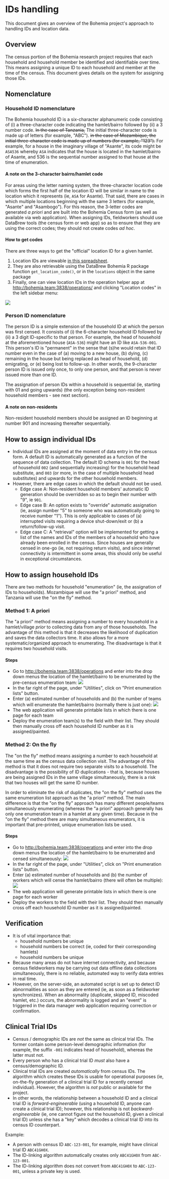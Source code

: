 # IDs handling

This document gives an overview of the Bohemia project's approach to handling IDs and location data.

## Overview

The census portion of the Bohemia research project requires that each household and household member be identified and identifiable over time. This means assigning a unique ID to each household and member at the time of the census. This document gives details on the system for assigning those IDs.

## Nomenclature

### Household ID nomenclature

The Bohemia household ID is a six-character alphanumeric code consisting of (i) a three-character code indicating the hamlet/bairro followed by (ii) a 3 number code. ~~In the case of Tanzania,~~ The initial three-character code is made up of letters (for example, "ABC"). ~~in the case of Mozambique, the initial three-character code is made up of numbers (for example, "123").~~ For example, for a house in the imaginary village of "Asante", its code might be `ASA536` whereby `ASA` indicates that the house is located in the hamlet/bairro of Asante, and 536 is the sequential number assigned to that house at the time of enumeration.  

#### A note on the 3-character bairro/hamlet code

For areas using the letter naming system, the three-character location code which forms the first half of the location ID will be similar in name to the location which it represents (ie, `ASA` for Asante). That said, there are cases in which multiple locations beginning with the same 3 letters (for example, "Asante" and "Asambogo"). For this reason, the 3-letter codes are generated _a priori_ and are built into the Bohemia Census form (as well as available via web application). When assigning IDs, fieldworkers should use DataBrew tools (the census form or web app) so as to ensure that they are using the correct codes; they should not create codes _ad hoc_.

#### How to get codes

There are three ways to get the "official" location ID for a given hamlet.  

1. Location IDs are viewable [in this spreadsheet](https://docs.google.com/spreadsheets/d/1hQWeHHmDMfojs5gjnCnPqhBhiOeqKWG32xzLQgj5iBY/edit#gid=1134589765).
2. They are also retrievable using the DataBrew Bohemia R package function `get_location_code()`, or in the `locations` object in the same package
3. Finally, one can view location IDs in the operation helper app at http://bohemia.team:3838/operations/ and clicking "Location codes" in the left sidebar menu:

![](img/locations.png)


### Person ID nomenclature

The person ID is a simple extension of the household ID at which the person was first censed. It consists of (i) the 6-character household ID followed by (ii) a 3 digit ID-specific to that person. For example, the head of household at the aforementioned house (`ASA-536`) might have an ID like `ASA-536-001`. This person's ID is "permanent" in the sense that (s)he would retain that ID number even in the case of (a) moving to a new house, (b) dying, (c) remaining in the house but being replaced as head of household, (d) emigrating, or (e) being lost to follow-up. In other words, the 9-character person ID is issued only once, to only one person, and that person is never issued more than one ID.

The assignation of person IDs within a household is sequential (ie, starting with 01 and going upwards) (the only exception being non-resident household members - see next section).

#### A note on non-residents

Non-resident household members should be assigned an ID beginning at number 901 and increasing thereafter sequentially.

## How to assign individual IDs

- Individual IDs are assigned at the moment of data entry in the census form. A default ID is automatically generated as a function of the sequence of data collection. The default ID schema is `001` for the head of household `002` (and sequentially increasing) for the household head substitute, and `003` (or more, in the case of multiple household head substitutes) and upwards for the other household members.
- However, there are edge cases in which the default should not be used.
  - Edge case A: Non-resident household members' automatic ID generation should be overridden so as to begin their number with "9", ie `901`.
  - Edge case B: An option exists to "override" automatic assignation (ie, assign number "5" to someone who was automatically going to receive number "1"). This is only applicable to cases of (a) interrupted visits requiring a device shut-down/exit or (b) a return/follow-up visit.
  - Edge case C: A "retrieval" option will be implemented for getting a list of the names and IDs of the members of a household who have already been enrolled in the census. Since houses are generally censed in one-go (ie, not requiring return visits), and since internet connectivity is intermittent in some areas, this should only be useful in exceptional circumstances.


## How to assign household IDs

There are two methods for household "enumeration" (ie, the assignation of IDs to households). Mozambique will use the "a priori" method, and Tanzania will use the "on the fly" method.

### Method 1: A priori

The "a priori" method means assigning a number to every household in a hamlet/village _prior_ to collecting data from any of those households. The advantage of this method is that it decreases the likelihood of duplication and saves the data collectors time. It also allows for a more systematic/organized approach to enumerating. The disadvantage is that it requires two household visits.

#### Steps

- Go to http://bohemia.team:3838/operations and enter into the drop down menus the location of the hamlet/bairro to be enumerated by the pre-census enumeration team:
![](img/locationsdrop.png)
- In the far right of the page, under "Utilities", click on "Print enumeration lists" button.
- Enter (a) estimated number of households and (b) the number of teams which will enumerate the hamlet/bairro (normally there is just one):
![](img/enumeration1.png)
- The web application will generate printable lists in which there is one page for each team
- Deploy the enumeration team(s) to the field with their list. They should then manually cross off each household ID number as it is assigned/painted.

### Method 2: On the fly

The "on the fly" method means assigning a number to each household at the same time as the census data collection visit. The advantage of this method is that it does not require two separate visits to a household. The disadvantage is the possibility of ID duplications - that is, because houses are being assigned IDs in the same village simultaneously, there is a risk that two houses will get the same ID number.

In order to eliminate the risk of duplicates, the "on the fly" method uses the same enumeration list approach as the "a priori" method. The main difference is that the "on the fly" approach has many different people/teams simultaneously enumerating (whereas the "a priori" approach generally has only one enumeration team in a hamlet at any given time). Because in the "on the fly" method there are many simultaneous enumerators, it is important that pre-printed, unique enumeration lists be used.

#### Steps
- Go to http://bohemia.team:3838/operations and enter into the drop down menus the location of the hamlet/bairro to be enumerated and censed simultaneously:
![](img/locationsdrop.png)
- In the far right of the page, under "Utilities", click on "Print enumeration lists" button.
- Enter (a) estimated number of households and (b) the number of workers which will cense the hamlet/bairro (there will often be multiple):
![](img/enumeration1.png)
- The web application will generate printable lists in which there is one page for each worker
- Deploy the workers to the field with their list. They should then manually cross off each household ID number as it is assigned/painted.

## Verification  
- It is of vital importance that:
  - household numbers be unique
  - household numbers be correct (ie, coded for their corresponding hamlets)
  - household numbers be unique
- Because many areas do not have internet connectivity, and because census fieldworkers may be carrying out data offline data collections simultaneously, there is no reliable, automated way to verify data entries in real time.
- However, on the server-side, an automated script is set up to detect ID abnormalities as soon as they are entered (ie, as soon as a fieldworker synchronizes). When an abnormality (duplicate, skipped ID, miscoded hamlet, etc.) occurs, the abnormality is logged and an "event" is triggered in the data manager web application requiring correction or confirmation.

## Clinical Trial IDs

- Census / demographic IDs are _not_ the same as clinical trial IDs. The former contain some person-level demographic information (for example, the suffix `-001` indicates head of household), whereas the latter must not.
- Every person who has a clinical trial ID _must_ also have a census/demographic ID.
- Clinical trial IDs are created _automatically_ from census IDs. The algorithm which creates these IDs is usable for operational purposes (ie, on-the-fly generation of a clinical trial ID for a recently censed individual). However, the algorithm is _not_ public or available for the project.
- In other words, the relationship between a household ID and a clinical trial ID is _forward-engineerable_ (using a household ID, anyone can create a clinical trial ID); however, this relationship is not _backward-engineerable_ (ie, one cannot figure out the household ID, given a clinical trial ID) unless she has a "key" which decodes a clinical trial ID into its census ID counterpart.

Example:
- A person with census ID `ABC-123-001`, for example, might have clinical trial ID `ABC41GH0X`.
- The ID-linking algorithm automatically creates only `ABC41GH0X` from `ABC-123-001`.
- The ID-linking algorithm does not convert from `ABC41GH0X` to `ABC-123-001`, unless a private key is used.
